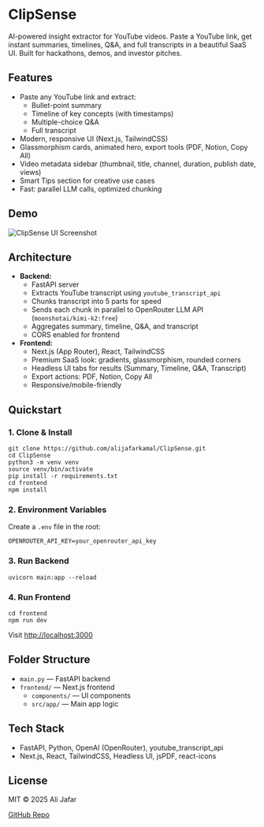 # ClipSense

AI-powered insight extractor for YouTube videos. Paste a YouTube link, get instant summaries, timelines, Q&A, and full transcripts in a beautiful SaaS UI. Built for hackathons, demos, and investor pitches.

## Features

- Paste any YouTube link and extract:
  - Bullet-point summary
  - Timeline of key concepts (with timestamps)
  - Multiple-choice Q&A
  - Full transcript
- Modern, responsive UI (Next.js, TailwindCSS)
- Glassmorphism cards, animated hero, export tools (PDF, Notion, Copy All)
- Video metadata sidebar (thumbnail, title, channel, duration, publish date, views)
- Smart Tips section for creative use cases
- Fast: parallel LLM calls, optimized chunking

## Demo

![ClipSense UI Screenshot](<img width="1823" height="784" alt="Screenshot from 2025-07-15 21-09-23" src="https://github.com/user-attachments/assets/8ac9972c-659f-46b7-a059-7d1d362fa846" />
)

## Architecture

- **Backend:**
  - FastAPI server
  - Extracts YouTube transcript using `youtube_transcript_api`
  - Chunks transcript into 5 parts for speed
  - Sends each chunk in parallel to OpenRouter LLM API (`moonshotai/kimi-k2:free`)
  - Aggregates summary, timeline, Q&A, and transcript
  - CORS enabled for frontend
- **Frontend:**
  - Next.js (App Router), React, TailwindCSS
  - Premium SaaS look: gradients, glassmorphism, rounded corners
  - Headless UI tabs for results (Summary, Timeline, Q&A, Transcript)
  - Export actions: PDF, Notion, Copy All
  - Responsive/mobile-friendly

## Quickstart

### 1. Clone & Install

```
git clone https://github.com/alijafarkamal/ClipSense.git
cd ClipSense
python3 -m venv venv
source venv/bin/activate
pip install -r requirements.txt
cd frontend
npm install
```

### 2. Environment Variables

Create a `.env` file in the root:

```
OPENROUTER_API_KEY=your_openrouter_api_key
```

### 3. Run Backend

```
uvicorn main:app --reload
```

### 4. Run Frontend

```
cd frontend
npm run dev
```

Visit [http://localhost:3000](http://localhost:3000)

## Folder Structure

- `main.py` — FastAPI backend
- `frontend/` — Next.js frontend
  - `components/` — UI components
  - `src/app/` — Main app logic

## Tech Stack

- FastAPI, Python, OpenAI (OpenRouter), youtube_transcript_api
- Next.js, React, TailwindCSS, Headless UI, jsPDF, react-icons

## License

MIT © 2025 Ali Jafar

[GitHub Repo](https://github.com/alijafarkamal/ClipSense) 
